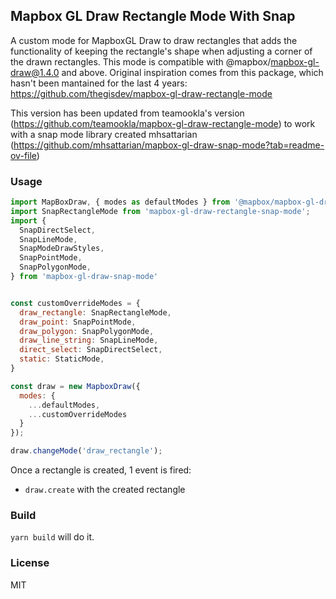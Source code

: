 ## Mapbox GL Draw Rectangle Mode With Snap

A custom mode for MapboxGL Draw to draw rectangles that adds the functionality of keeping the rectangle's shape when adjusting a corner of the drawn rectangles.
This mode is compatible with @mapbox/mapbox-gl-draw@1.4.0 and above.
Original inspiration comes from this package, which hasn't been mantained for the last 4 years:
https://github.com/thegisdev/mapbox-gl-draw-rectangle-mode

This version has been updated from teamookla's version (https://github.com/teamookla/mapbox-gl-draw-rectangle-mode) to work with a snap mode library created mhsattarian (https://github.com/mhsattarian/mapbox-gl-draw-snap-mode?tab=readme-ov-file)

### Usage

```js
import MapBoxDraw, { modes as defaultModes } from '@mapbox/mapbox-gl-draw'
import SnapRectangleMode from 'mapbox-gl-draw-rectangle-snap-mode';
import {
  SnapDirectSelect,
  SnapLineMode,
  SnapModeDrawStyles,
  SnapPointMode,
  SnapPolygonMode,
} from 'mapbox-gl-draw-snap-mode'


const customOverrideModes = {
  draw_rectangle: SnapRectangleMode,
  draw_point: SnapPointMode,
  draw_polygon: SnapPolygonMode,
  draw_line_string: SnapLineMode,
  direct_select: SnapDirectSelect,
  static: StaticMode,
}

const draw = new MapboxDraw({
  modes: { 
    ...defaultModes,
    ...customOverrideModes
  }
});

draw.changeMode('draw_rectangle');
```

Once a rectangle is created, 1 event is fired:
- `draw.create` with the created rectangle

### Build

`yarn build` will do it.

### License
MIT
